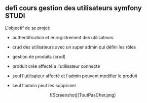 ## defi cours gestion des utilisateurs symfony STUDI

L'objectif de se projet:

- authentification et enregistrement des utilisateurs

- crud des utilisateurs avec un super admin qui défini les rôles

- gestion de produits (crud)

- produit crée affecté a l'utilisateur connecté

- seul l'utilisateur affecté et l'admin peuvent modifier le produit

- seul l'admin peut les supprimer

<center>
![Screenshot](ToutPasCher.png) 
</center>
